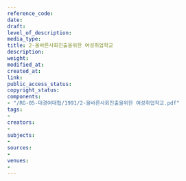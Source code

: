 ```yaml
---
reference_code: 
date: 
draft: 
level_of_description: 
media_type: 
title: 2-올바른사회진출을위한 여성취업학교
description: 
weight: 
modified_at: 
created_at: 
link: 
public_access_status: 
copyright_status: 
components:
- "/RG-05-대경여대협/1991/2-올바른사회진출을위한 여성취업학교.pdf"
tags:
- 
creators:
- 
subjects:
- 
sources:
- 
venues:
- 
---
```

